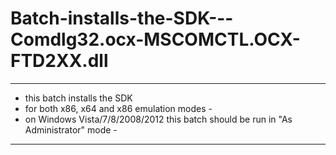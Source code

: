 # Batch-installs-the-SDK---Comdlg32.ocx-MSCOMCTL.OCX-FTD2XX.dll



 --------------------------------------------------------------------------------------
 - this batch installs the SDK
 - for both x86, x64 and x86 emulation modes                                          -
 - on Windows Vista/7/8/2008/2012 this batch should be run in "As Administrator" mode -
 --------------------------------------------------------------------------------------



